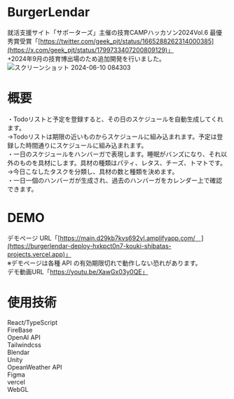 # BurgerLendar    
就活支援サイト「サポーターズ」主催の技育CAMPハッカソン2024Vol.6 最優秀賞受賞「[https://twitter.com/geek_pjt/status/1665288262314000385](https://x.com/geek_pjt/status/1799733407200809129)」    
+2024年9月の技育博出場のため追加開発を行いました。     
![スクリーンショット 2024-06-10 084303](https://github.com/shiv-ko/BurgerLendar/assets/166639750/bdf13f3b-22f8-4c14-a73a-ab3734b5d535)


# 概要    
・Todoリストと予定を登録すると、その日のスケジュールを自動生成してくれます。    
→Todoリストは期限の近いものからスケジュールに組み込まれます。予定は登録した時間通りにスケジュールに組み込まれます。     
・一日のスケジュールをハンバーガで表現します。睡眠がバンズになり、それ以外のものを具材にします。具材の種類はパティ、レタス、チーズ、トマトです。    
→今日こなしたタスクを分類し、具材の数と種類を決めます。    
・一日一個のハンバーガが生成され、過去のハンバーガをカレンダー上で確認できます。     

# DEMO      
デモページ URL「[https://main.d29kb7kvs692vl.amplifyapp.com/　](https://burgerlendar-deploy-hxkpct0n7-kouki-shibatas-projects.vercel.app)」     
※デモページは各種 API の有効期限切れで動作しない恐れがあります。     
デモ動画URL「https://youtu.be/XawGx03y0QE」

# 使用技術     
React/TypeScript      
FireBase    
OpenAI API    
Tailwindcss    
Blendar    
Unity     
OpeanWeather API    
Figma    
vercel    
WebGL    
